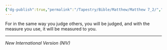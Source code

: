 ```yaml
---
{"dg-publish":true,"permalink":"/Tapestry/Bible/Matthew/Matthew 7_2/","title":"Matthew 7:2","hide":true,"tags":["bible-verse","bible-verse"],"dgHomeLink":true,"dgShowLocalGraph":true,"dgEnableSearch":true}
---
```



 For in the same way you judge others, you will be judged, and with the measure you use, it will be measured to you.

---
*New International Version (NIV)*